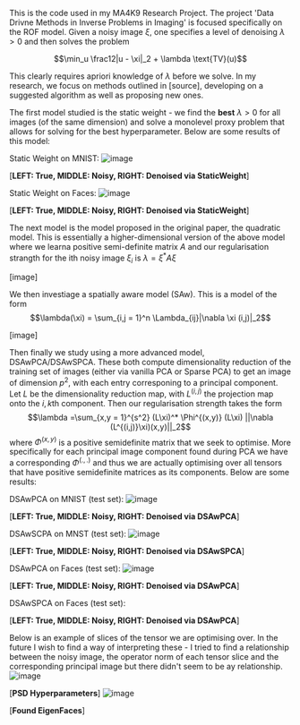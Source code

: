 This is the code used in my MA4K9 Research Project. The project 'Data Drivne Methods in Inverse Problems in Imaging' is focused specifically on the ROF model. Given a noisy image $\xi$, one specifies a level of denoising $\lambda > 0$ and then solves the problem

$$\min_u \frac12|u - \xi|_2 + \lambda \text{TV}(u)$$

This clearly requires apriori knowledge of $\lambda$ before we solve. In my research, we focus on methods outlined in [source], developing on a suggested algorithm as well as proposing new ones. 

The first model studied is the static weight - we find the **best** $\lambda >0$ for all images (of the same dimension) and solve a monolevel proxy problem that allows for solving for the best hyperparameter. Below are some results of this model:

Static Weight on MNIST:
![image](https://github.com/user-attachments/assets/426e7a98-671c-4c72-a562-94b8a80ea300)

[**LEFT: True, MIDDLE: Noisy, RIGHT: Denoised via StaticWeight**]

Static Weight on Faces:
![image](https://github.com/user-attachments/assets/73c2fd2d-4d48-4a5f-92c8-54632844448c)

[**LEFT: True, MIDDLE: Noisy, RIGHT: Denoised via StaticWeight**]

The next model is the model proposed in the original paper, the quadratic model. This is essentially a higher-dimensional version of the above model where we learna positive semi-definite matrix $A$ and our regularisation strangth for the ith noisy image $\xi_i$ is $\lambda = \xi^* A \xi$

[image]

We then investiage a spatially aware model (SAw). This is a model of the form 
$$\lambda(\xi) = \sum_{i,j = 1}^n \Lambda_{ij}|\nabla \xi (i,j)|_2$$

[image]

Then finally we study using a more advanced model, DSAwPCA/DSAwSPCA. These both compute dimensionality reduction of the training set of images (either via vanilla PCA or Sparse PCA) to get an image of dimension $p^2$, with each entry corresponing to a principal component. Let $L$ be the dimensionality reduction map, with $L^{(i,j)}$ the projection map onto the $i,k$th component. Then our regularisation strength takes the form
$$\lambda =\sum_{x,y = 1}^{s^2} (L\xi)^* \Phi^{(x,y)} (L\xi) ||\nabla (L^{(i,j)}\xi)(x,y)||_2$$
where $\Phi^{(x,y)}$ is a positive semidefinite matrix that we seek to optimise. More specifically for each principal image component found during PCA we have a corresponding $\Phi^{(.,.)}$ and thus we are actually optimising over all tensors that have positive semidefinite matrices as its components. Below are some results:

DSAwPCA on MNIST (test set):
![image](https://github.com/user-attachments/assets/043aba25-6e53-489d-bebf-233d827e48f5)

[**LEFT: True, MIDDLE: Noisy, RIGHT: Denoised via DSAwPCA**]

DSAwSCPA on MNST (test set):
![image](https://github.com/user-attachments/assets/f4244c71-486a-4a4d-b9fb-2cfd0bca06fd)

[**LEFT: True, MIDDLE: Noisy, RIGHT: Denoised via DSAwSPCA**]

DSAwPCA on Faces (test set):
![image](https://github.com/user-attachments/assets/aded4b07-4906-4a93-b242-e1b47c6816ed)

[**LEFT: True, MIDDLE: Noisy, RIGHT: Denoised via DSAwPCA**]

DSAwSPCA on Faces (test set):

[**LEFT: True, MIDDLE: Noisy, RIGHT: Denoised via DSAwPCA**]

Below is an example of slices of the tensor we are optimising over. In the future I wish to find a way of interpreting these - I tried to find a relationship between the noisy image, the operator norm of each tensor slice and the corresponding principal image but there didn't seem to be ay relationship.
![image](https://github.com/user-attachments/assets/c002d671-68b6-42d7-a629-b1fb09091f19)

[**PSD Hyperparameters**]
![image](https://github.com/user-attachments/assets/8bfce8a3-18f9-461d-b02d-191e8e772eb9)

[**Found EigenFaces**]


